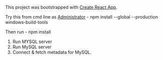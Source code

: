 This project was bootstrapped with [Create React App](https://github.com/facebookincubator/create-react-app).

Try this from cmd line as
 [Administrator](https://stackoverflow.com/questions/21658832/npm-install-error-msb3428-could-not-load-the-visual-c-component-vcbuild-ex)
    - npm install --global --production windows-build-tools

Then run
    - npm install

1. Run MYSQL server
2. Run MySQL server
3. Connect & fetch metadata for MySQL.

